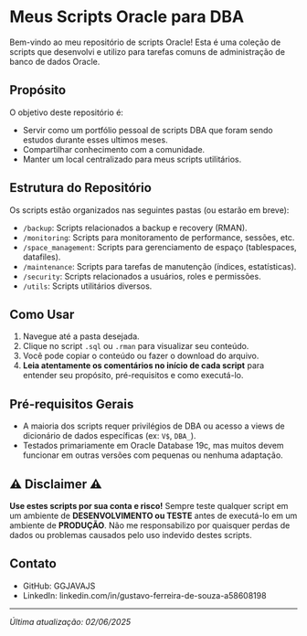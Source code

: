 # Meus Scripts Oracle para DBA

Bem-vindo ao meu repositório de scripts Oracle! Esta é uma coleção de scripts que desenvolvi e utilizo para tarefas comuns de administração de banco de dados Oracle.

## Propósito

O objetivo deste repositório é:
*   Servir como um portfólio pessoal de scripts DBA que foram sendo estudos durante esses ultimos meses.
*   Compartilhar conhecimento com a comunidade.
*   Manter um local centralizado para meus scripts utilitários.

## Estrutura do Repositório

Os scripts estão organizados nas seguintes pastas (ou estarão em breve):

*   `/backup`: Scripts relacionados a backup e recovery (RMAN).
*   `/monitoring`: Scripts para monitoramento de performance, sessões, etc.
*   `/space_management`: Scripts para gerenciamento de espaço (tablespaces, datafiles).
*   `/maintenance`: Scripts para tarefas de manutenção (índices, estatísticas).
*   `/security`: Scripts relacionados a usuários, roles e permissões.
*   `/utils`: Scripts utilitários diversos.

## Como Usar

1.  Navegue até a pasta desejada.
2.  Clique no script `.sql` ou `.rman` para visualizar seu conteúdo.
3.  Você pode copiar o conteúdo ou fazer o download do arquivo.
4.  **Leia atentamente os comentários no início de cada script** para entender seu propósito, pré-requisitos e como executá-lo.

## Pré-requisitos Gerais

*   A maioria dos scripts requer privilégios de DBA ou acesso a views de dicionário de dados específicas (ex: `V$`, `DBA_`).
*   Testados primariamente em Oracle Database 19c, mas muitos devem funcionar em outras versões com pequenas ou nenhuma adaptação.

## ⚠️ Disclaimer ⚠️

**Use estes scripts por sua conta e risco!**
Sempre teste qualquer script em um ambiente de **DESENVOLVIMENTO ou TESTE** antes de executá-lo em um ambiente de **PRODUÇÃO**. Não me responsabilizo por quaisquer perdas de dados ou problemas causados pelo uso indevido destes scripts.

## Contato

*   GitHub: GGJAVAJS
*   LinkedIn: linkedin.com/in/gustavo-ferreira-de-souza-a58608198 

---
*Última atualização: 02/06/2025*
